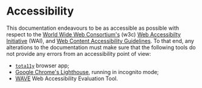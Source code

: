 # Accessibility

This documentation endeavours to be as accessible as possible with respect to
the [World Wide Web Consortium's](https://www.w3.org/) (w3c)
[Web Accessibilty Initiative](https://www.w3.org/WAI/) (WAI), and
[Web Content Accessibility Guidelines](https://www.w3.org/WAI/standards-guidelines/wcag/).
To that end, any alterations to the documentation must make sure that the
following tools do not provide any errors from an accessibility point of view:

* [`tota11y`](https://khan.github.io/tota11y/) browser app;
* [Google Chrome's Lighthouse](https://developers.google.com/web/tools/lighthouse),
  running in incognito mode;
* [WAVE](https://wave.webaim.org/) Web Accessibility Evaluation Tool.
